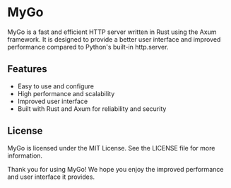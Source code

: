 # MyGo

MyGo is a fast and efficient HTTP server written in Rust using the Axum framework. It is designed to provide a better user interface and improved performance compared to Python's built-in http.server.

## Features

- Easy to use and configure
- High performance and scalability
- Improved user interface
- Built with Rust and Axum for reliability and security

## License

MyGo is licensed under the MIT License. See the LICENSE file for more information.

Thank you for using MyGo! We hope you enjoy the improved performance and user interface it provides.
